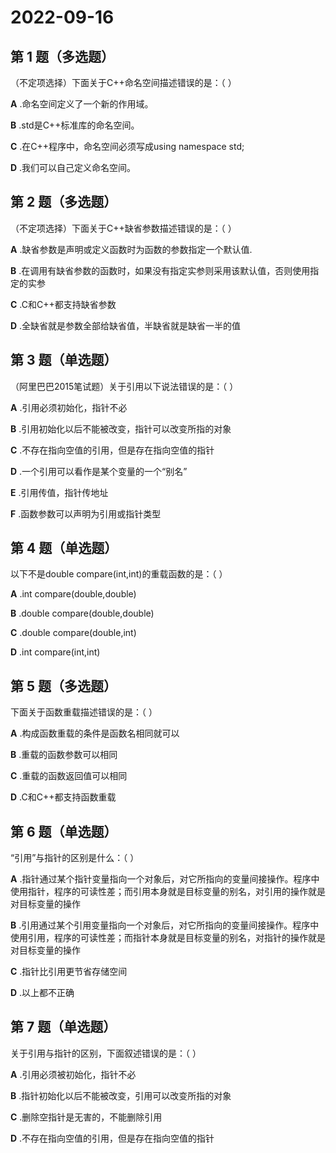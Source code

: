 # 2022-09-16

## 第 1 题（多选题）

（不定项选择）下面关于C++命名空间描述错误的是：（ ）

**A** .命名空间定义了一个新的作用域。

**B** .std是C++标准库的命名空间。

**C** .在C++程序中，命名空间必须写成using namespace std;

**D** .我们可以自己定义命名空间。

## 第 2 题（多选题）

（不定项选择）下面关于C++缺省参数描述错误的是：（ ）

**A** .缺省参数是声明或定义函数时为函数的参数指定一个默认值.

**B** .在调用有缺省参数的函数时，如果没有指定实参则采用该默认值，否则使用指定的实参

**C** .C和C++都支持缺省参数

**D** .全缺省就是参数全部给缺省值，半缺省就是缺省一半的值

## 第 3 题（单选题）

（阿里巴巴2015笔试题）关于引用以下说法错误的是：（ ）

**A** .引用必须初始化，指针不必

**B** .引用初始化以后不能被改变，指针可以改变所指的对象

**C** .不存在指向空值的引用，但是存在指向空值的指针

**D** .一个引用可以看作是某个变量的一个“别名”

**E** .引用传值，指针传地址

**F** .函数参数可以声明为引用或指针类型

## 第 4 题（单选题）

以下不是double compare(int,int)的重载函数的是：（ ）

**A** .int compare(double,double)

**B** .double compare(double,double)

**C** .double compare(double,int)

**D** .int compare(int,int)

## 第 5 题（多选题）

下面关于函数重载描述错误的是：（ ）

**A** .构成函数重载的条件是函数名相同就可以

**B** .重载的函数参数可以相同

**C** .重载的函数返回值可以相同

**D** .C和C++都支持函数重载

## 第 6 题（单选题）

“引用”与指针的区别是什么：（ ）

**A** .指针通过某个指针变量指向一个对象后，对它所指向的变量间接操作。程序中使用指针，程序的可读性差；而引用本身就是目标变量的别名，对引用的操作就是对目标变量的操作

**B** .引用通过某个引用变量指向一个对象后，对它所指向的变量间接操作。程序中使用引用，程序的可读性差；而指针本身就是目标变量的别名，对指针的操作就是对目标变量的操作

**C** .指针比引用更节省存储空间

**D** .以上都不正确

## 第 7 题（单选题）

关于引用与指针的区别，下面叙述错误的是：（ ）

**A** .引用必须被初始化，指针不必

**B** .指针初始化以后不能被改变，引用可以改变所指的对象

**C** .删除空指针是无害的，不能删除引用

**D** .不存在指向空值的引用，但是存在指向空值的指针

